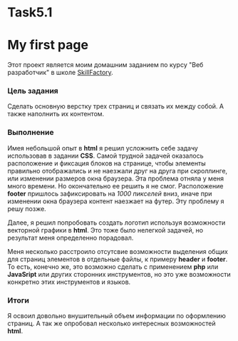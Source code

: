 # Task5.1

# My first page
 
 Этот проект является моим домашним заданием по курсу "Веб разработчик" в школе [SkillFactory](https://skillfactory.ru/).
 
 ### Цель задания
 Сделать основную верстку трех страниц и связать их между собой. А также наполнить их контентом.
 
 ### Выполнение
 Имея небольшой опыт в **html** я решил усложнить себе задачу использовав в задании **CSS**.
 Самой трудной задачей оказалось расположение и фиксация блоков на странице, чтобы элементы правильно отображались и не наезжали друг на друга при скроллинге, или изменении размеров окна браузера.
 Эта проблема отняла у меня много времени. Но окончательно ее решить я не смог. Расположение **footer** пришлось зафиксировать на *1000 пикселей* вниз, иначе при изменении окна браузера контент наезжает на футер. Эту проблему я решу позже.
 
 Далее, я решил попробовать создать логотип используя возможности векторной графики в **html**. Это тоже было нелегкой задачей, но результат меня определенно порадовал.
 
 Меня несколько расстроило отсутсвие возможности выделения общих для страниц элементов в отдельные файлы, к примеру **header** и **footer**. То есть, конечно же, это возможно сделать с применением **php** или **JavaSript** или других сторонних инструментов, но это уже возможности конкретно этих инструментов и языков.
 
 ### Итоги
 Я освоил довольно внушительный объем информации по оформлению страниц. А так же опробовал несколько интересных возможностей **html**.
